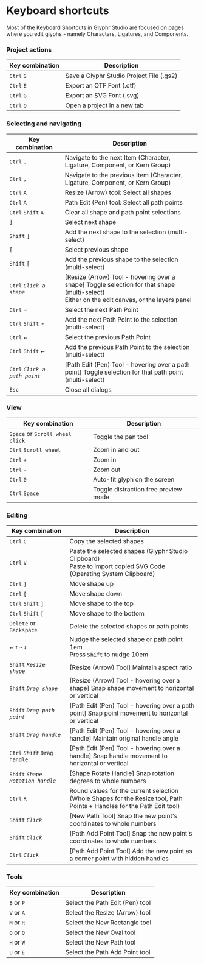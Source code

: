 # Keyboard shortcuts

Most of the Keyboard Shortcuts in Glyphr Studio are focused on pages where you edit glyphs - namely Characters, Ligatures, and Components.

### Project actions

| Key combination | Description                              |
| --------------- | ---------------------------------------- |
| `Ctrl` `S`      | Save a Glyphr Studio Project File (.gs2) |
| `Ctrl` `E`      | Export an OTF Font (.otf)                |
| `Ctrl` `G`      | Export an SVG Font (.svg)                |
| `Ctrl` `O`      | Open a project in a new tab              |

### Selecting and navigating

| Key combination               | Description                                                                                                                                    |
| ----------------------------- | ---------------------------------------------------------------------------------------------------------------------------------------------- |
| `Ctrl` `.`                    | Navigate to the next Item (Character, Ligature, Component, or Kern Group)                                                                      |
| `Ctrl` `,`                    | Navigate to the previous Item (Character, Ligature, Component, or Kern Group)                                                                  |
| `Ctrl` `A`                    | Resize (Arrow) tool: Select all shapes                                                                                                         |
| `Ctrl` `A`                    | Path Edit (Pen) tool: Select all path points                                                                                                   |
| `Ctrl` `Shift` `A`            | Clear all shape and path point selections                                                                                                      |
| `]`                           | Select next shape                                                                                                                              |
| `Shift` `]`                   | Add the next shape to the selection (multi-select)                                                                                             |
| `[`                           | Select previous shape                                                                                                                          |
| `Shift` `[`                   | Add the previous shape to the selection (multi-select)                                                                                         |
| `Ctrl` _`Click a shape`_      | [Resize (Arrow) Tool - hovering over a shape] Toggle selection for that shape (multi-select)<br>Either on the edit canvas, or the layers panel |
| `Ctrl` `➝`                    | Select the next Path Point                                                                                                                     |
| `Ctrl` `Shift` `➝`            | Add the next Path Point to the selection (multi-select)                                                                                        |
| `Ctrl` `⭠`                    | Select the previous Path Point                                                                                                                 |
| `Ctrl` `Shift` `⭠`            | Add the previous Path Point to the selection (multi-select)                                                                                    |
| `Ctrl` _`Click a path point`_ | [Path Edit (Pen) Tool - hovering over a path point] Toggle selection for that path point (multi-select)                                        |
| `Esc`                         | Close all dialogs                                                                                                                              |

### View

| Key combination                 | Description                          |
| ------------------------------- | ------------------------------------ |
| `Space` or `Scroll wheel click` | Toggle the pan tool                  |
| `Ctrl` `Scroll wheel`           | Zoom in and out                      |
| `Ctrl` `+`                      | Zoom in                              |
| `Ctrl` `-`                      | Zoom out                             |
| `Ctrl` `0`                      | Auto-fit glyph on the screen         |
| `Ctrl` `Space`                  | Toggle distraction free preview mode |

### Editing

| Key combination                   | Description                                                                                                                                  |
| --------------------------------- | -------------------------------------------------------------------------------------------------------------------------------------------- |
| `Ctrl` `C`                        | Copy the selected shapes                                                                                                                     |
| `Ctrl` `V`                        | Paste the selected shapes (Glyphr Studio Clipboard)<br>Paste to import copied SVG Code (Operating System Clipboard)                          |
| `Ctrl` `]`                        | Move shape up                                                                                                                                |
| `Ctrl` `[`                        | Move shape down                                                                                                                              |
| `Ctrl` `Shift` `]`                | Move shape to the top                                                                                                                        |
| `Ctrl` `Shift` `[`                | Move shape to the bottom                                                                                                                     |
| `Delete` or `Backspace`           | Delete the selected shapes or path points                                                                                                    |
| `⭠` `⭡` `➝` `⭣`                   | Nudge the selected shape or path point <span class="number">1em</span><br>Press <code>Shift</code> to nudge <span class="number">10em</span> |
| `Shift` _`Resize shape`_          | [Resize (Arrow) Tool] Maintain aspect ratio                                                                                                            |
| `Shift` _`Drag shape`_            | [Resize (Arrow) Tool - hovering over a shape] Snap shape movement to horizontal or vertical                                                  |
| `Shift` _`Drag path point`_       | [Path Edit (Pen) Tool - hovering over a path point] Snap point movement to horizontal or vertical                                            |
| `Shift` _`Drag handle`_           | [Path Edit (Pen) Tool - hovering over a handle] Maintain original handle angle                                                               |
| `Ctrl` _`Shift`_ `Drag handle`    | [Path Edit (Pen) Tool - hovering over a handle] Snap handle movement to horizontal or vertical                                               |
| `Shift` _`Shape Rotation handle`_ | [Shape Rotate Handle] Snap rotation degrees to whole numbers                                                                                 |
| `Ctrl` `R`                        | Round values for the current selection<br>(Whole Shapes for the Resize tool, Path Points + Handles for the Path Edit tool)                   |
| `Shift` _`Click`_                 | [New Path Tool] Snap the new point's coordinates to whole numbers                                                                            |
| `Shift` _`Click`_                 | [Path Add Point Tool] Snap the new point's coordinates to whole numbers                                                                      |
| `Ctrl` _`Click`_                  | [Path Add Point Tool] Add the new point as a corner point with hidden handles                                                                |

### Tools

| Key combination | Description                     |
| --------------- | ------------------------------- |
| `B` or `P`      | Select the Path Edit (Pen) tool |
| `V` or `A`      | Select the Resize (Arrow) tool  |
| `M` or `R`      | Select the New Rectangle tool   |
| `O` or `Q`      | Select the New Oval tool        |
| `H` or `W`      | Select the New Path tool        |
| `U` or `E`      | Select the Path Add Point tool  |
